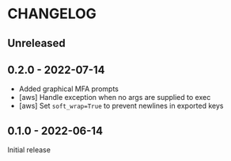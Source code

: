 # CHANGELOG

## Unreleased

## 0.2.0 - 2022-07-14

- Added graphical MFA prompts
- [aws] Handle exception when no args are supplied to exec
- [aws] Set `soft_wrap=True` to prevent newlines in exported keys

## 0.1.0 - 2022-06-14

Initial release
